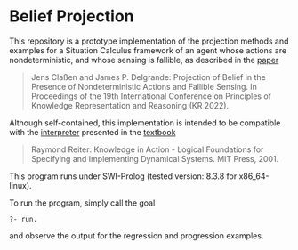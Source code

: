 # Belief Projection

This repository is a prototype implementation of the projection
methods and examples for a Situation Calculus framework of an agent
whose actions are nondeterministic, and whose sensing is fallible, as
described in the [paper][3]

> Jens Claßen and James P. Delgrande: Projection of Belief in the
> Presence of Nondeterministic Actions and Fallible Sensing. In
> Proceedings of the 19th International Conference on Principles of
> Knowledge Representation and Reasoning (KR 2022).

[3]: https://proceedings.kr.org/2022/40/

Although self-contained, this implementation is intended to be
compatible with the [interpreter][1] presented in the [textbook][2]

> Raymond Reiter: Knowledge in Action - Logical Foundations for
> Specifying and Implementing Dynamical Systems. MIT Press, 2001.

[1]: http://www.cs.toronto.edu/cogrobo/kia/
[2]: https://mitpress.mit.edu/books/knowledge-action

This program runs under SWI-Prolog (tested version: 8.3.8 for
x86_64-linux).

To run the program, simply call the goal

    ?- run.

and observe the output for the regression and progression examples.
